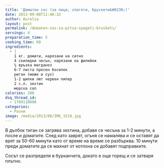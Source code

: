 ```yaml
---
title: 'Доматен сос (за пица, спагети, брускети&#8230;)'
date: 2013-09-08T11:46:32
author: Aurelia
layout: post
permalink: /domaten-sos-za-pitsa-spageti-brusketi/
servings: 4
preparation_time: 5
cooking_time: 60
ingredients:
  - |
    1 кг. домати, нарязани на ситно
    4 скилидки чесън, нарязани на филийки
    ¼ връзка магданоз
    6-7 листа пресен босилек
    риган (може и сух)
    1-2 щипки лют червен пипер
    2 с.л. зехтин
    морска сол
calories: 200
dsq_thread_id:
  - 1789110890
categories:
  - Разни
image: /media/2013/08/IMG_3214.jpg
---
```

В дълбок тиган се загрява зехтина, добавя се чесъна за 1-2 минути, а после и доматите. След като заврят, огъня се намалява и се оставят да врят за 50-60 минути като от време на време се разбърква. 10 минути преди доматите да се махнат от котлона се добавят подправките.
  
Сосът се разпределя в бурканчета, докато е още горещ и се затваря плътно.